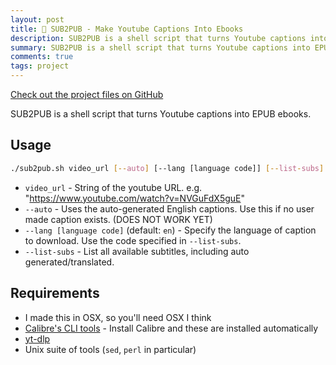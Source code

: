 ```yaml
---
layout: post
title: 📖 SUB2PUB - Make Youtube Captions Into Ebooks
description: SUB2PUB is a shell script that turns Youtube captions into EPUB ebooks.
summary: SUB2PUB is a shell script that turns Youtube captions into EPUB ebooks.
comments: true
tags: project
---
```


[Check out the project files on GitHub](https://github.com/milofultz/sub2pub)

SUB2PUB is a shell script that turns Youtube captions into EPUB ebooks.

## Usage

```bash
./sub2pub.sh video_url [--auto] [--lang [language code]] [--list-subs]
```

* `video_url` - String of the youtube URL. e.g. "https://www.youtube.com/watch?v=NVGuFdX5guE"
* `--auto` - Uses the auto-generated English captions. Use this if no user made caption exists. (DOES NOT WORK YET)
* `--lang [language code]` (default: `en`) - Specify the language of caption to download. Use the code specified in `--list-subs`.
* `--list-subs` - List all available subtitles, including auto generated/translated.

## Requirements

* I made this in OSX, so you'll need OSX I think
* [Calibre's CLI tools](https://manual.calibre-ebook.com/generated/en/cli-index.html) - Install Calibre and these are installed automatically
* [yt-dlp](https://github.com/yt-dlp/yt-dlp)
* Unix suite of tools (`sed`, `perl` in particular)

<!-- --- 

- _202XXXXX: Update format_ -->
